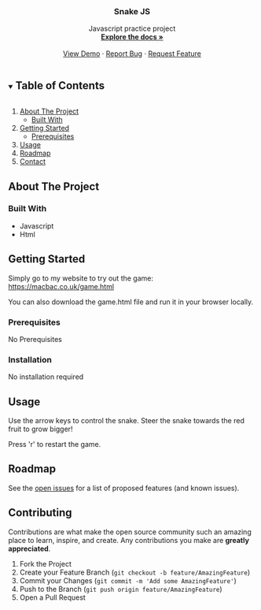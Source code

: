 <br />
<p align="center">
  <a href="https://github.com/macko939/snakeJS">  </a>

  <h3 align="center">Snake JS</h3>

  <p align="center">
    Javascript practice project
    <br />
    <a href="https://github.com/macko939/snakeJS"><strong>Explore the docs »</strong></a>
    <br />
    <br />
    <a href="https://macbac.co.uk/game.html">View Demo</a>
    ·
    <a href="https://github.com/macko939/snakeJS/issues">Report Bug</a>
    ·
    <a href="https://github.com/macko939/snakeJS/issues">Request Feature</a>
  </p>
</p>



<!-- TABLE OF CONTENTS -->
<details open="open">
  <summary><h2 style="display: inline-block">Table of Contents</h2></summary>
  <ol>
    <li>
      <a href="#about-the-project">About The Project</a>
      <ul>
        <li><a href="#built-with">Built With</a></li>
      </ul>
    </li>
    <li>
      <a href="#getting-started">Getting Started</a>
      <ul>
        <li><a href="#prerequisites">Prerequisites</a></li>
      </ul>
    </li>
    <li><a href="#usage">Usage</a></li>
    <li><a href="#roadmap">Roadmap</a></li>
    <li><a href="#contact">Contact</a></li>
  </ol>
</details>



<!-- ABOUT THE PROJECT -->
## About The Project

### Built With

* []() Javascript
* []() Html

<!-- GETTING STARTED -->
## Getting Started

Simply go to my website to try out the game:
https://macbac.co.uk/game.html 

You can also download the game.html file and run it in your browser locally.

### Prerequisites

No Prerequisites

### Installation

No installation required



<!-- USAGE EXAMPLES -->
## Usage

Use the arrow keys to control the snake. Steer the snake towards the red fruit to grow bigger!

Press 'r' to restart the game.



<!-- ROADMAP -->
## Roadmap

See the [open issues](https://github.com/macko939/snakeJS/issues) for a list of proposed features (and known issues).


<!-- CONTRIBUTING -->
## Contributing

Contributions are what make the open source community such an amazing place to learn, inspire, and create. Any contributions you make are **greatly appreciated**.

1. Fork the Project
2. Create your Feature Branch (`git checkout -b feature/AmazingFeature`)
3. Commit your Changes (`git commit -m 'Add some AmazingFeature'`)
4. Push to the Branch (`git push origin feature/AmazingFeature`)
5. Open a Pull Request


